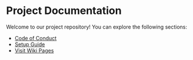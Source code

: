 # Project Documentation
Welcome to our project repository! You can explore the following sections:
- [Code of Conduct](./CODE_OF_CONDUCT.md)
- [Setup Guide](./Setup_Guide.md)
- [Visit Wiki Pages](https://github.com/<your-username>/<your-repo>/wiki)

